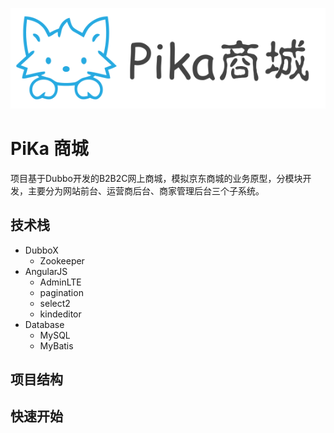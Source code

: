 <p align="center"><img src="share/readme/pika.png"></p>

# PiKa 商城

项目基于Dubbo开发的B2B2C网上商城，模拟京东商城的业务原型，分模块开发，主要分为网站前台、运营商后台、商家管理后台三个子系统。

## 技术栈

- DubboX
    - Zookeeper
- AngularJS
    - AdminLTE
    - pagination
    - select2
    - kindeditor
- Database
    - MySQL
    - MyBatis

## 项目结构

## 快速开始


